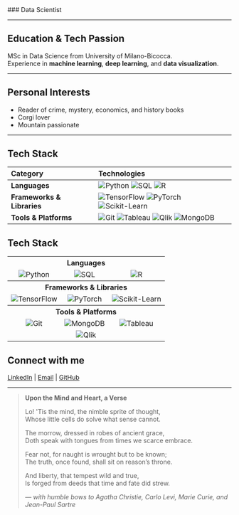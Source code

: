 <div align="center">
  <title>Giorgia Prina</title> 
</div>
### Data Scientist

---

## Education & Tech Passion  
MSc in Data Science from University of Milano-Bicocca.  
Experience in **machine learning**, **deep learning**, and **data visualization**.

---

## Personal Interests  
- Reader of crime, mystery, economics, and history books  
- Corgi lover  
- Mountain passionate

---

## Tech Stack

| Category | Technologies |
|:---------|:-------------|
| **Languages** | ![Python](https://img.shields.io/badge/-Python-black?style=flat-square&logo=python) ![SQL](https://img.shields.io/badge/-SQL-black?style=flat-square&logo=postgresql) ![R](https://img.shields.io/badge/-R-black?style=flat-square&logo=r) |
| **Frameworks & Libraries** | ![TensorFlow](https://img.shields.io/badge/-TensorFlow-black?style=flat-square&logo=tensorflow) ![PyTorch](https://img.shields.io/badge/-PyTorch-black?style=flat-square&logo=pytorch) ![Scikit-Learn](https://img.shields.io/badge/-ScikitLearn-black?style=flat-square&logo=scikit-learn) |
| **Tools & Platforms** | ![Git](https://img.shields.io/badge/-Git-black?style=flat-square&logo=git) ![Tableau](https://img.shields.io/badge/-Tableau-black?style=flat-square&logo=tableau) ![Qlik](https://img.shields.io/badge/-Qlik-black?style=flat-square&logo=qlik) ![MongoDB](https://img.shields.io/badge/-MongoDB-black?style=flat-square&logo=mongodb) |

## Tech Stack

<div align="center">
  <table>
    <tr>
      <th colspan="3" align="center">Languages</th>
    </tr>
    <tr>
      <td align="center"><img src="https://img.shields.io/badge/-Python-black?style=flat-square&logo=python" alt="Python" /></td>
      <td align="center"><img src="https://img.shields.io/badge/-SQL-black?style=flat-square&logo=postgresql" alt="SQL" /></td>
      <td align="center"><img src="https://img.shields.io/badge/-R-black?style=flat-square&logo=r" alt="R" /></td>
    </tr>
    <tr>
      <th colspan="3" align="center">Frameworks & Libraries</th>
    </tr>
    <tr>
      <td align="center"><img src="https://img.shields.io/badge/-TensorFlow-black?style=flat-square&logo=tensorflow" alt="TensorFlow" /></td>
      <td align="center"><img src="https://img.shields.io/badge/-PyTorch-black?style=flat-square&logo=pytorch" alt="PyTorch" /></td>
      <td align="center"><img src="https://img.shields.io/badge/-ScikitLearn-black?style=flat-square&logo=scikit-learn" alt="Scikit-Learn" /></td>
    </tr>
    <tr>
      <th colspan="3" align="center">Tools & Platforms</th>
    </tr>
    <tr>
      <td align="center"><img src="https://img.shields.io/badge/-Git-black?style=flat-square&logo=git" alt="Git" /></td>
      <td align="center"><img src="https://img.shields.io/badge/-MongoDB-black?style=flat-square&logo=mongodb" alt="MongoDB" /></td>
      <td align="center"><img src="https://img.shields.io/badge/-Tableau-black?style=flat-square&logo=tableau" alt="Tableau" /></td>
    </tr>
    <tr>
      <td align="center" colspan="3"><img src="https://img.shields.io/badge/-Qlik-black?style=flat-square&logo=qlik" alt="Qlik" /></td>
    </tr>
  </table>
</div>

## Connect with me  
[LinkedIn](https://www.linkedin.com/in/giorgia-prina-data-tective/) | [Email](mailto:giorgiaprina2@gmail.com) | [GitHub](https://github.com/gpkal)

---

> **Upon the Mind and Heart, a Verse**  
>  
> Lo! 'Tis the mind, the nimble sprite of thought,  
> Whose little cells do solve what sense cannot.  
>  
> The morrow, dressed in robes of ancient grace,  
> Doth speak with tongues from times we scarce embrace.  
>  
> Fear not, for naught is wrought but to be known;  
> The truth, once found, shall sit on reason’s throne.  
>  
> And liberty, that tempest wild and true,  
> Is forged from deeds that time and fate did strew.  
>  
> *— with humble bows to Agatha Christie, Carlo Levi, Marie Curie, and Jean-Paul Sartre*


